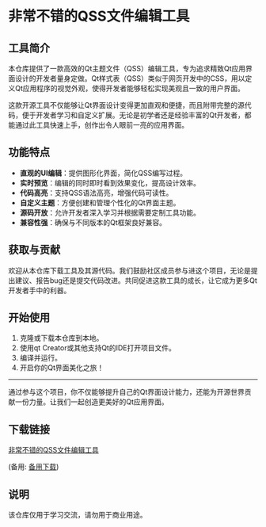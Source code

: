 # 非常不错的QSS文件编辑工具

## 工具简介

本仓库提供了一款高效的Qt主题文件（QSS）编辑工具，专为追求精致Qt应用界面设计的开发者量身定做。Qt样式表（QSS）类似于网页开发中的CSS，用以定义Qt应用程序的视觉外观，使得开发者能够轻松实现美观且一致的用户界面。

这款开源工具不仅能够让Qt界面设计变得更加直观和便捷，而且附带完整的源代码，便于开发者学习和自定义扩展。无论是初学者还是经验丰富的Qt开发者，都能通过此工具快速上手，创作出令人眼前一亮的应用界面。

## 功能特点

- **直观的UI编辑**：提供图形化界面，简化QSS编写过程。
- **实时预览**：编辑的同时即时看到效果变化，提高设计效率。
- **代码高亮**：支持QSS语法高亮，增强代码可读性。
- **自定义主题**：方便创建和管理个性化的Qt界面主题。
- **源码开放**：允许开发者深入学习并根据需要定制工具功能。
- **兼容性强**：确保与不同版本的Qt框架良好兼容。

## 获取与贡献

欢迎从本仓库下载工具及其源代码。我们鼓励社区成员参与进这个项目，无论是提出建议、报告bug还是提交代码改进。共同促进这款工具的成长，让它成为更多Qt开发者手中的利器。

## 开始使用

1. 克隆或下载本仓库到本地。
2. 使用qt Creator或其他支持Qt的IDE打开项目文件。
3. 编译并运行。
4. 开启你的Qt界面美化之旅！

---

通过参与这个项目，你不仅能够提升自己的Qt界面设计能力，还能为开源世界贡献一份力量。让我们一起创造更美好的Qt应用界面。

## 下载链接
[非常不错的QSS文件编辑工具](https://pan.quark.cn/s/74eb23e2f344) 

(备用: [备用下载](https://pan.baidu.com/s/1J0hz93c0IKRhH9HCPsDnMw?pwd=1234))

## 说明

该仓库仅用于学习交流，请勿用于商业用途。
